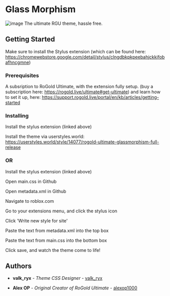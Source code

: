 # Glass Morphism
![image](https://github.com/valk-ryx/RGUGlassMorphism/assets/101418865/35a1ec4b-fac4-4c44-a0cc-ca5665453cfa)
The ultimate RGU theme, hassle free.

## Getting Started

Make sure to install the Stylus extension (which can be found here: https://chromewebstore.google.com/detail/stylus/clngdbkpkpeebahjckkjfobafhncgmne)

### Prerequisites

A subsription to RoGold Ultimate, with the extension fully setup. (buy a subscription here: https://rogold.live/ultimate#get-ultimate) and learn how to set it up, here: https://support.rogold.live/portal/en/kb/articles/getting-started 

### Installing

Install the stylus extension (linked above)

Install the theme via userstyles.world: https://userstyles.world/style/14077/rogold-ultimate-glassmorphism-full-release

### OR

Install the stylus extension (linked above)

Open main.css in Github

Open metadata.xml in Github

Navigate to roblox.com

Go to your extensions menu, and click the stylus icon

Click 'Write new style for site'

Paste the text from metadata.xml into the top box

Paste the text from main.css into the bottom box

Click save, and watch the theme come to life!

## Authors

* **valk_ryx** - *Theme CSS Designer* - [valk_ryx](https://github.com/valk-ryx)

* **Alex OP** - *Original Creator of RoGold Ultimate* - [alexop1000](https://github.com/alexop1000)
